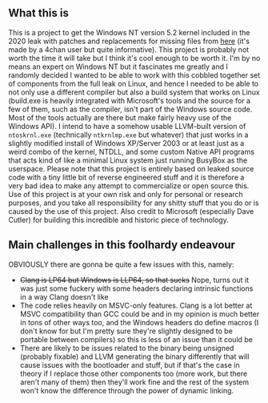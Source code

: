 ## What this is
This is a project to get the Windows NT version 5.2 kernel included in the 2020 leak with patches and replacements for missing files from [here](https://rentry.co/build-win2k3) (it's made by a 4chan user but quite informative).
This project is probably not worth the time it will take but I think it's cool enough to be worth it. I'm by no means an expert on Windows NT but it fascinates me greatly and I randomly decided I wanted to be able to work with this
cobbled together set of components from the full leak on Linux, and hence I needed to be able to not only use a different compiler but also a build system that works on Linux (build.exe is heavily integrated with Microsoft's tools and
the source for a few of them, such as the compiler, isn't part of the Windows source code. Most of the tools actually are there but make fairly heavy use of the Windows API). I intend to have a somehow usable LLVM-built version of
`ntoskrnl.exe` (technically `ntkrnlmp.exe` but whatever) that just works in a slightly modified install of Windows XP/Server 2003 or at least just as a weird combo of the kernel, NTDLL, and some custom Native API programs that acts
kind of like a minimal Linux system just running BusyBox as the userspace. Please note that this project is entirely based on leaked source code with a tiny little bit of reverse engineered stuff and it is therefore a very bad idea to
make any attempt to commercialize or open source this. Use of this project is at your own risk and only for personal or research purposes, and you take all responsibility for any shitty stuff that you do or is caused by the use of
this project. Also credit to Microsoft (especially Dave Cutler) for building this incredible and historic piece of technology.

## Main challenges in this foolhardy endeavour
OBVIOUSLY there are gonna be quite a few issues with this, namely:
- ~~Clang is LP64 but Windows is LLP64, so that sucks~~ Nope, turns out it was just some fuckery with some headers declaring intrinsic functions in a way Clang doesn't like
- The code relies heavily on MSVC-only features. Clang is a lot better at MSVC compatibility than GCC could be and in my opinion is much better in tons of other ways too, and the Windows headers do define macros (I don't know for but I'm pretty sure they're slightly designed to be portable between compilers) so this is less of an issue than it could be
- There are likely to be issues related to the binary being unsigned (probably fixable) and LLVM generating the binary differently that will cause issues with the bootloader and stuff, but if that's the case in theory if I replace those other components too (more work, but there aren't many of them) then they'll work fine and the rest of the system won't know the difference through the power of dynamic linking.
